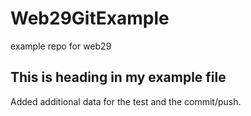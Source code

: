 # Web29GitExample
example repo for web29

## This is heading in my example file 

Added additional data for the test and the commit/push. 
